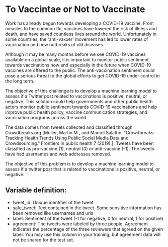 # To Vaccintae or Not to Vaccinate
Work has already begun towards developing a COVID-19 vaccine. From measles to the common flu, vaccines have lowered the risk of illness and death, and have saved countless lives around the world. Unfortunately in some countries, the 'anti-vaxxer' movement has led to lower rates of vaccination and new outbreaks of old diseases.

Although it may be many months before we see COVID-19 vaccines available on a global scale, it is important to monitor public sentiment towards vaccinations now and especially in the future when COVID-19 vaccines are offered to the public. The anti-vaccination sentiment could pose a serious threat to the global efforts to get COVID-19 under control in the long term.

The objective of this challenge is to develop a machine learning model to assess if a Twitter post related to vaccinations is positive, neutral, or negative. This solution could help governments and other public health actors monitor public sentiment towards COVID-19 vaccinations and help improve public health policy, vaccine communication strategies, and vaccination programs across the world.

The data comes from tweets collected and classified through Crowdbreaks.org [Muller, Martin M., and Marcel Salathe. "Crowdbreaks: Tracking Health Trends Using Public Social Media Data and Crowdsourcing." Frontiers in public health 7 (2019).]. Tweets have been classified as pro-vaccine (1), neutral (0) or anti-vaccine (-1). The tweets have had usernames and web addresses removed.

The objective of this problem is to develop a machine learning model to assess if a twitter post that is related to vaccinations is positive, neutral, or negative.

## Variable definition:
* tweet_id: Unique identifier of the tweet
* safe_tweet: Text contained in the tweet. Some sensitive information has been removed like usernames and urls
* label: Sentiment of the tweet (-1 for negative, 0 for neutral, 1 for positive)
* agreement: The tweets were labeled by three people. Agreement indicates the percentage of the three reviewers that agreed on the given label. You may use this column in your training, but agreement data will not be shared for the test set.

